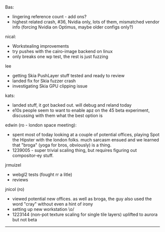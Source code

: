 Bas:
* lingering reference count - add ons?
* highest related crash, #36, Nvidia only, lots of them, mismatched vendor info (forcing Nvidia on Optimus, maybe older configs only?)



nical:
* Workstealing improvements
* try pushes with the cairo-image backend on linux
* only breaks one wp test, the rest is just fuzzing



lee
* getting Skia PushLayer stuff tested and ready to review
* landed fix for Skia fuzzer crash
* investigating Skia GPU clipping issue



kats:
* landed stuff, it got backed out. will debug and reland today
* e10s people seem to want to enable apz on the 45 beta experiment, discussing with them what the best option is



edwin (ro - london space meeting):
* spent most of today looking at a couple of potential offices, playing Spot the Hipster with the london folks. much sarcasm ensued and we learned that "broga" (yoga for bros, obviously) is a thing.
* 1239005 - super trivial scaling thing, but requires figuring out compositor-ey stuff.



jrmuizel
* webgl2 tests (fought rr a litle)
* reviews



jnicol (ro)
* viewed potential new offices. as well as broga, the guy also used the word "cray" without even a hint of irony
* setting up new workstation \o/
* 1223144 (non-pot texture scaling for single tile layers) uplifted to aurora but not beta

________________



